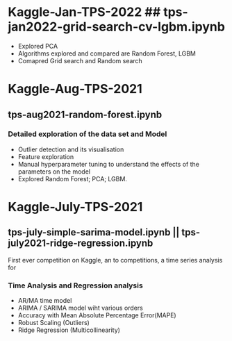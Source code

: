 # Kaggle-Jan-TPS-2022 ## tps-jan2022-grid-search-cv-lgbm.ipynb
- Explored PCA
- Algorithms explored and compared are Random Forest, LGBM
- Comapred Grid search and Random search 

# Kaggle-Aug-TPS-2021
## tps-aug2021-random-forest.ipynb
### Detailed exploration of the data set and Model 
- Outlier detection and its visualisation
- Feature exploration
- Manual hyperparameter tuning to understand the effects of the parameters on the model
- Explored Random Forest; PCA; LGBM. 


# Kaggle-July-TPS-2021
## tps-july-simple-sarima-model.ipynb || tps-july2021-ridge-regression.ipynb
First ever competition on Kaggle, an to competitions, a time series analysis for  
### Time Analysis and Regression analysis
- AR/MA time model
- ARIMA / SARIMA model wiht various orders
- Accuracy with Mean Absolute Percentage Error(MAPE)
- Robust Scaling (Outliers)
- Ridge Regression (Multicollinearity)

